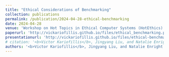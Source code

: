 ```yaml
---
title: "Ethical Considerations of Benchmarking"
collection: publications
permalink: /publication/2024-04-28-ethical-benchmarking
date: 2024-04-28
venue: 'Workshop on Hot Topics in Ethical Computer Systems (HotEthics)'
paperurl: 'http://vickariofillis.github.io/files/ethical_benchmarking.pdf'
presentationurl: 'http://vickariofillis.github.io/files/ethical-benchmarking-presentation.pdf'
# citation: '<b>Victor Kariofillis</b>, Jingyang Liu, and Natalie Enright Jerger. 2024. Ethical Considerations of Benchmarking. In the 1st Workshop on Hot Topics in Ethical Computer Systems (HotEthics 2024).'
authors: '<b>Victor Kariofillis</b>, Jingyang Liu, and Natalie Enright Jerger.'
---
```

